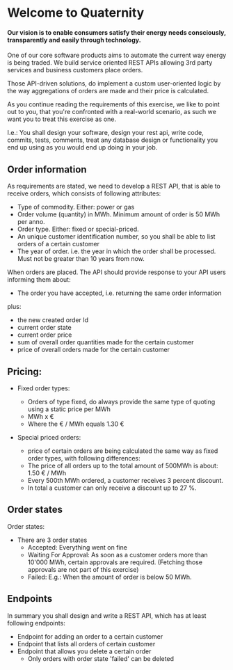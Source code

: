 # Welcome to Quaternity
#### Our vision is to enable consumers satisfy their energy needs consciously, transparently and easily through technology.

One of our core software products aims to automate the current way energy is being traded. 
We build service oriented REST APIs allowing 3rd party services and business customers place orders. 

Those API-driven solutions, do implement a custom user-oriented logic by the way aggregations of orders are made and their price is calculated.

As you continue reading the requirements of this exercise, we like to point out to you, that you're confronted with a real-world scenario, as such we want you to treat this exercise as one. 

I.e.: You shall design your software, design your rest api, write code, commits, tests, comments, treat any database design or functionality you end up using as you would end up doing in your job.

## Order information
As requirements are stated, we need to develop a REST API, that is able to receive orders, which consists of following attributes:
* Type of commodity. Either: power or gas
* Order volume (quantity) in MWh. Minimum amount of order is 50 MWh per anno.
* Order type. Either: fixed or special-priced.
* An unique customer identification number, so you shall be able to list orders of a certain customer
* The year of order. i.e. the year in which the order shall be processed. Must not be greater than 10 years from now.

When orders are placed. The API should provide response to your API users informing them about:
* The order you have accepted, i.e. returning the same order information

plus:

* the new created order Id
* current order state
* current order price
* sum of overall order quantities made for the certain customer
* price of overall orders made for the certain customer

## Pricing:
* Fixed order types:
  * Orders of type fixed, do always provide the same type of quoting using a static price per MWh
  * MWh x €
  * Where the € / MWh equals 1.30 €
 
* Special priced orders:
  * price of certain orders are being calculated the same way as fixed order types, with following differences:
  * The price of all orders up to the total amount of 500MWh is about: 1.50 € / MWh
  * Every 500th MWh ordered, a customer receives 3 percent discount. 
  * In total a customer can only receive a discount up to 27 %.

## Order states
Order states:
* There are 3 order states
  * Accepted: Everything went on fine
  * Waiting For Approval: As soon as a customer orders more than 10'000 MWh, certain approvals are required. (Fetching those approvals are not part of this exercise)
  * Failed: E.g.: When the amount of order is below 50 MWh.
  
## Endpoints
In summary you shall design and write a REST API, which has at least following endpoints:
* Endpoint for adding an order to a certain customer
* Endpoint that lists all orders of certain customer
* Endpoint that allows you delete a certain order
  * Only orders with order state 'failed' can be deleted

